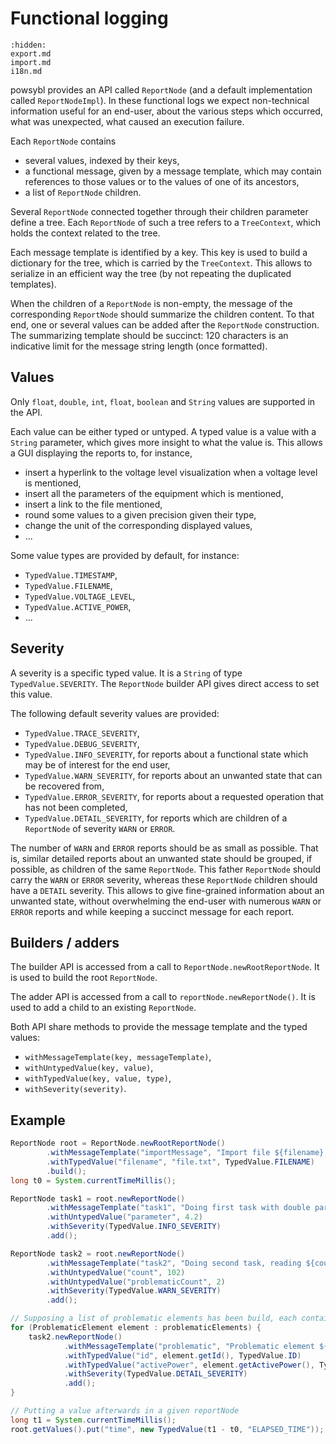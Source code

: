 # Functional logging

```{toctree}
:hidden:
export.md
import.md
i18n.md
```

powsybl provides an API called `ReportNode` (and a default implementation called `ReportNodeImpl`).
In these functional logs we expect non-technical information useful for an end-user, about the various steps which occurred, what was unexpected, what caused an execution failure.

Each `ReportNode` contains
- several values, indexed by their keys,
- a functional message, given by a message template, which may contain references to those values or to the values of one of its ancestors,
- a list of `ReportNode` children.

Several `ReportNode` connected together through their children parameter define a tree.
Each `ReportNode` of such a tree refers to a `TreeContext`, which holds the context related to the tree.

Each message template is identified by a key.
This key is used to build a dictionary for the tree, which is carried by the `TreeContext`.
This allows to serialize in an efficient way the tree (by not repeating the duplicated templates).

When the children of a `ReportNode` is non-empty, the message of the corresponding `ReportNode` should summarize the children content.
To that end, one or several values can be added after the `ReportNode` construction.
The summarizing template should be succinct: 120 characters is an indicative limit for the message string length (once formatted).

## Values
Only `float`, `double`, `int`, `float`, `boolean` and `String` values are supported in the API.

Each value can be either typed or untyped.
A typed value is a value with a `String` parameter, which gives more insight to what the value is.
This allows a GUI displaying the reports to, for instance,
- insert a hyperlink to the voltage level visualization when a voltage level is mentioned,
- insert all the parameters of the equipment which is mentioned,
- insert a link to the file mentioned,
- round some values to a given precision given their type,
- change the unit of the corresponding displayed values,
- ...

Some value types are provided by default, for instance:
- `TypedValue.TIMESTAMP`,
- `TypedValue.FILENAME`,
- `TypedValue.VOLTAGE_LEVEL`,
- `TypedValue.ACTIVE_POWER`,
- ...

## Severity
A severity is a specific typed value.
It is a `String` of type `TypedValue.SEVERITY`.
The `ReportNode` builder API gives direct access to set this value.

The following default severity values are provided:
- `TypedValue.TRACE_SEVERITY`,
- `TypedValue.DEBUG_SEVERITY`,
- `TypedValue.INFO_SEVERITY`, for reports about a functional state which may be of interest for the end user,
- `TypedValue.WARN_SEVERITY`, for reports about an unwanted state that can be recovered from,
- `TypedValue.ERROR_SEVERITY`, for reports about a requested operation that has not been completed,
- `TypedValue.DETAIL_SEVERITY`, for reports which are children of a `ReportNode` of severity `WARN` or `ERROR`.

The number of `WARN` and `ERROR` reports should be as small as possible.
That is, similar detailed reports about an unwanted state should be grouped, if possible, as children of the same `ReportNode`.
This father `ReportNode` should carry the `WARN` or `ERROR` severity, whereas these `ReportNode` children should have a `DETAIL` severity.
This allows to give fine-grained information about an unwanted state, without overwhelming the end-user with numerous `WARN` or `ERROR` reports and while keeping a succinct message for each report.

## Builders / adders
The builder API is accessed from a call to `ReportNode.newRootReportNode`.
It is used to build the root `ReportNode`.

The adder API is accessed from a call to `reportNode.newReportNode()`.
It is used to add a child to an existing `ReportNode`.

Both API share methods to provide the message template and the typed values:
- `withMessageTemplate(key, messageTemplate)`,
- `withUntypedValue(key, value)`,
- `withTypedValue(key, value, type)`,
- `withSeverity(severity)`.

## Example
```java
ReportNode root = ReportNode.newRootReportNode()
        .withMessageTemplate("importMessage", "Import file ${filename} in ${time} ms")
        .withTypedValue("filename", "file.txt", TypedValue.FILENAME)
        .build();
long t0 = System.currentTimeMillis();

ReportNode task1 = root.newReportNode()
        .withMessageTemplate("task1", "Doing first task with double parameter ${parameter}")
        .withUntypedValue("parameter", 4.2)
        .withSeverity(TypedValue.INFO_SEVERITY)
        .add();

ReportNode task2 = root.newReportNode()
        .withMessageTemplate("task2", "Doing second task, reading ${count} elements, among which ${problematicCount} are problematic")
        .withUntypedValue("count", 102)
        .withUntypedValue("problematicCount", 2)
        .withSeverity(TypedValue.WARN_SEVERITY)
        .add();

// Supposing a list of problematic elements has been build, each containing an id and an active power values
for (ProblematicElement element : problematicElements) {
    task2.newReportNode()
            .withMessageTemplate("problematic", "Problematic element ${id} with active power ${activePower}")
            .withTypedValue("id", element.getId(), TypedValue.ID)
            .withTypedValue("activePower", element.getActivePower(), TypedValue.ACTIVE_POWER)
            .withSeverity(TypedValue.DETAIL_SEVERITY)
            .add();
}

// Putting a value afterwards in a given reportNode
long t1 = System.currentTimeMillis();
root.getValues().put("time", new TypedValue(t1 - t0, "ELAPSED_TIME"));
```